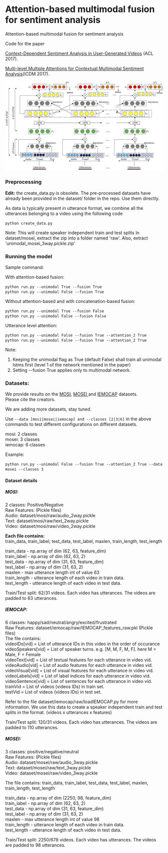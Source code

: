 
# Attention-based multimodal fusion for sentiment analysis
Attention-based multimodal fusion for sentiment analysis

Code for the paper

[Context-Dependent Sentiment Analysis in User-Generated Videos](http://sentic.net/context-dependent-sentiment-analysis-in-user-generated-videos.pdf) (ACL 2017).

[Multi-level Multiple Attentions for Contextual Multimodal Sentiment Analysis](https://ieeexplore.ieee.org/abstract/document/8215597/)(ICDM 2017).

![Alt text](atlstm3.jpg?raw=true "The attention based fusion mechanism (ICDM 2017)")


### Preprocessing
**Edit:** the create_data.py is obsolete. The pre-processed datasets have already been provided in the dataset/ folder in the repo. Use them directly.

As data is typically present in utterance format, we combine all the utterances belonging to a video using the following code

```
python create_data.py
```

Note: This will create speaker independent train and test splits
In dataset/mosei, extract the zip into a folder named 'raw'.
Also, extract 'unimodal_mosei_3way.pickle.zip'

### Running the model

Sample command:

With attention-based fusion:
```
python run.py --unimodal True --fusion True
python run.py --unimodal False --fusion True
```
Without attention-based and with concatenation-based fusion:
```
python run.py --unimodal True --fusion False
python run.py --unimodal False --fusion False
```
Utterance level attention:
```
python run.py --unimodal False --fusion True --attention_2 True
python run.py --unimodal False --fusion True --attention_2 True
```
Note:
1. Keeping the unimodal flag as True (default False) shall train all unimodal lstms first (level 1 of the network mentioned in the paper)
2. Setting --fusion True applies only to multimodal network.

### Datasets:
We provide results on the [MOSI](https://arxiv.org/pdf/1606.06259.pdf), [MOSEI ](http://aclweb.org/anthology/P18-1208) and [IEMOCAP](https://sail.usc.edu/iemocap/) datasets.<br>
Please cite the creators.

We are adding more datasets, stay tuned.

Use ```--data [mosi|mosei|iemocap] and --classes [2|3|6]``` in the above commands to test different configurations on different datasets.

mosi: 2 classes<br>
mosei: 3 classes<br>
iemocap: 6 classes<br>

Example: 
```
python run.py --unimodal False --fusion True --attention_2 True --data mosei --classes 3
```

#### Dataset details
##### MOSI:
2 classes: Positive/Negative <br>
Raw Features: (Pickle files) <br>
Audio: dataset/mosi/raw/audio_2way.pickle <br>
Text: dataset/mosi/raw/text_2way.pickle <br>
Video: dataset/mosi/raw/video_2way.pickle <br>

**Each file contains: <br>**
train_data, train_label, test_data, test_label, maxlen, train_length, test_length

train_data - np.array of dim (62, 63, feature_dim) <br>
train_label - np.array of dim (62, 63, 2) <br>
test_data - np.array of dim (31, 63, feature_dim) <br>
test_label - np.array of dim (31, 63, 2) <br>
maxlen - max utterance length  int of value 63 <br>
train_length - utterance length of each video in train data. <br>
test_length - utterance length of each video in test data. <br>

Train/Test split: 62/31 videos. Each video has utterances. The videos are padded to 63 utterances.

##### IEMOCAP:
6 classes: happy/sad/neutral/angry/excited/frustrated<br>
Raw Features: dataset/iemocap/raw/IEMOCAP_features_raw.pkl (Pickle files) <br>
The file contains:  
videoIDs[vid] = List of utterance IDs in this video in the order of occurance <br>
videoSpeakers[vid] = List of speaker turns. e.g. [M, M, F, M, F]. here M = Male, F = Female <br>
videoText[vid] = List of textual features for each utterance in video vid. <br>
videoAudio[vid] = List of audio features for each utterance in video vid. <br>
videoVisual[vid] = List of visual features for each utterance in video vid. <br>
videoLabels[vid] = List of label indices for each utterance in video vid. <br>
videoSentence[vid] = List of sentences for each utterance in video vid. <br>
trainVid =  List of videos (videos IDs) in train set. <br>
testVid =  List of videos (videos IDs) in test set. <br>

Refer to the file dataset/iemocap/raw/loadIEMOCAP.py for more information.
We use this data to create a speaker independent train and test splits in the format. (videos x utterances x features)

Train/Test split: 120/31 videos. Each video has utterances. The videos are padded to 110 utterances.

##### MOSEI:
3 classes: positive/negative/neutral <br>
Raw Features: (Pickle files) <br>
Audio: dataset/mosei/raw/audio_3way.pickle <br>
Text: dataset/mosei/raw/text_3way.pickle <br>
Video: dataset/mosei/raw/video_3way.pickle <br>

The file contains:
train_data, train_label, test_data, test_label, maxlen, train_length, test_length

train_data - np.array of dim (2250, 98, feature_dim) <br>
train_label - np.array of dim (62, 63, 2) <br>
test_data - np.array of dim (31, 63, feature_dim) <br>
test_label - np.array of dim (31, 63, 2) <br>
maxlen - max utterance length  int of value 98 <br>
train_length - utterance length of each video in train data. <br>
test_length - utterance length of each video in test data. <br>

Train/Test split: 2250/678 videos. Each video has utterances. The videos are padded to 98 utterances.

